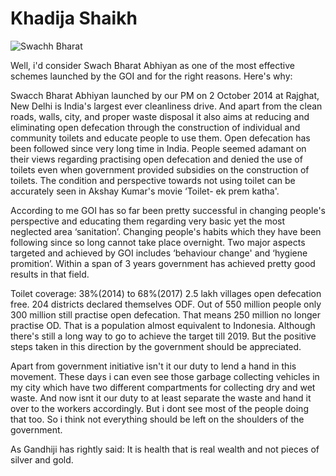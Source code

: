 # Khadija Shaikh

![Swachh Bharat](http://assets-news-bcdn.dailyhunt.in/cmd/resize/400x400_60/fetchdata13/images/e2/fa/be/e2fabe30775918955ac82b146e82de38.jpg)

Well, i'd consider Swach Bharat Abhiyan as one of the most effective schemes launched by the GOI and for the right reasons. Here's why:

Swacch Bharat Abhiyan launched by our PM on 2 October 2014 at Rajghat, New Delhi is India's largest ever cleanliness drive. And apart from the clean roads, walls, city, and proper waste disposal it also aims at reducing and eliminating open defecation through the construction of individual and community toilets and educate people to use them. Open defecation has been followed since very long time in India. People seemed adamant on their views regarding practising open defecation and denied the use of toilets even when government provided subsidies on the construction of toilets. The condition and perspective towards not using toilet can be accurately seen in Akshay Kumar's movie ‘Toilet- ek prem katha'.

According to me GOI has so far been pretty successful in changing people's perspective and educating them regarding very basic yet the most neglected area ‘sanitation’. Changing people's habits which they have been following since so long cannot take place overnight. Two major aspects targeted and achieved by GOI includes ‘behaviour change' and ‘hygiene promition’. Within a span of 3 years government has achieved pretty good results in that field.

Toilet coverage: 38%(2014) to 68%(2017)
2.5 lakh villages open defecation free.
204 districts declared themselves ODF.
Out of 550 million people only 300 million still practise open defecation. That means 250 million no longer practise OD. That is a population almost equivalent to Indonesia.
Although there's still a long way to go to achieve the target till 2019. But the positive steps taken in this direction by the government should be appreciated.

Apart from government initiative isn't it our duty to lend a hand in this movement. These days i can even see those garbage collecting vehicles in my city which have two different compartments for collecting dry and wet waste. And now isnt it our duty to at least separate the waste and hand it over to the workers accordingly. But i dont see most of the people doing that too. So i think not everything should be left on the shoulders of the government.

As Gandhiji has rightly said: It is health that is real wealth and not pieces of silver and gold.
